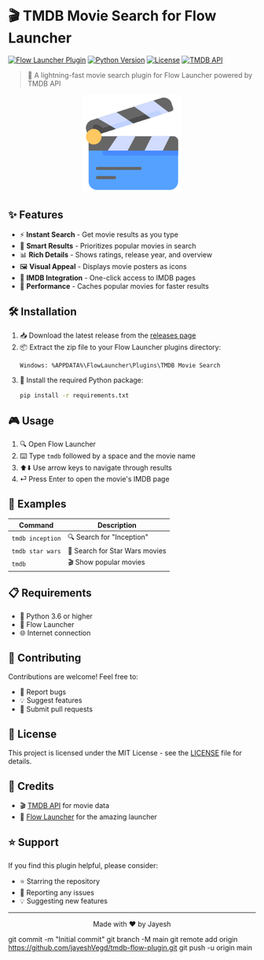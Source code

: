 # 🎬 TMDB Movie Search for Flow Launcher

[![Flow Launcher Plugin](https://img.shields.io/badge/Flow%20Launcher-Plugin-blue)](https://github.com/Flow-Launcher/Flow.Launcher)
[![Python Version](https://img.shields.io/badge/Python-3.6%2B-blue)](https://www.python.org)
[![License](https://img.shields.io/badge/License-MIT-green.svg)](LICENSE)
[![TMDB API](https://img.shields.io/badge/TMDB-API-yellow)](https://www.themoviedb.org/documentation/api)

> 🚀 A lightning-fast movie search plugin for Flow Launcher powered by TMDB API

<div align="center">
  <img src="icon.png" alt="Plugin Icon" width="200"/>
</div>

## ✨ Features

- ⚡ **Instant Search** - Get movie results as you type
- 🎯 **Smart Results** - Prioritizes popular movies in search
- 📊 **Rich Details** - Shows ratings, release year, and overview
- 🖼️ **Visual Appeal** - Displays movie posters as icons
- 🔗 **IMDB Integration** - One-click access to IMDB pages
- 💾 **Performance** - Caches popular movies for faster results

## 🛠️ Installation

1. 📥 Download the latest release from the [releases page](https://github.com/jayeshvegda/tmdb-flow-plugin/releases)
2. 📦 Extract the zip file to your Flow Launcher plugins directory:
   ```
   Windows: %APPDATA%\FlowLauncher\Plugins\TMDB Movie Search
   ```
3. 🔧 Install the required Python package:
   ```bash
   pip install -r requirements.txt
   ```

## 🎮 Usage

1. 🔍 Open Flow Launcher
2. ⌨️ Type `tmdb` followed by a space and the movie name
3. ⬆️⬇️ Use arrow keys to navigate through results
4. ⏎ Press Enter to open the movie's IMDB page

## 🎯 Examples

| Command | Description |
|---------|-------------|
| `tmdb inception` | 🔍 Search for "Inception" |
| `tmdb star wars` | 🌟 Search for Star Wars movies |
| `tmdb` | 🎬 Show popular movies |

## 📋 Requirements

- 🐍 Python 3.6 or higher
- 🚀 Flow Launcher
- 🌐 Internet connection

## 🤝 Contributing

Contributions are welcome! Feel free to:
- 🐛 Report bugs
- 💡 Suggest features
- 🔧 Submit pull requests

## 📝 License

This project is licensed under the MIT License - see the [LICENSE](LICENSE) file for details.

## 🙏 Credits

- 🎬 [TMDB API](https://www.themoviedb.org/documentation/api) for movie data
- 🚀 [Flow Launcher](https://github.com/Flow-Launcher/Flow.Launcher) for the amazing launcher

## ⭐ Support

If you find this plugin helpful, please consider:
- ⭐ Starring the repository
- 🐛 Reporting any issues
- 💡 Suggesting new features

---

<div align="center">
  Made with ❤️ by Jayesh
</div> 

git commit -m "Initial commit"
git branch -M main
git remote add origin https://github.com/jayeshVegd/tmdb-flow-plugin.git
git push -u origin main